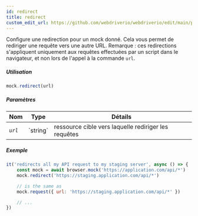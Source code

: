```yaml
---
id: redirect
title: redirect
custom_edit_url: https://github.com/webdriverio/webdriverio/edit/main/packages/webdriverio/src/commands/mock/redirect.ts
---
```


Configure une redirection pour un mock donné. Cela vous permet de rediriger une requête vers une autre URL.
Remarque : ces redirections s'appliquent uniquement aux requêtes effectuées par un script dans le navigateur, et non lors de l'appel à la commande `url`.

##### Utilisation

```js
mock.redirect(url)
```

##### Paramètres

<table>
  <thead>
    <tr>
      <th>Nom</th><th>Type</th><th>Détails</th>
    </tr>
  </thead>
  <tbody>
    <tr>
      <td><code><var>url</var></code></td>
      <td>`string`</td>
      <td>ressource cible vers laquelle rediriger les requêtes</td>
    </tr>
  </tbody>
</table>

##### Exemple

```js title="respond.js"
it('redirects all my API request to my staging server', async () => {
    const mock = await browser.mock('https://application.com/api/*')
    mock.redirect('https://staging.application.com/api/*')

    // is the same as
    mock.request({ url: 'https://staging.application.com/api/*' })

    // ...
})
```